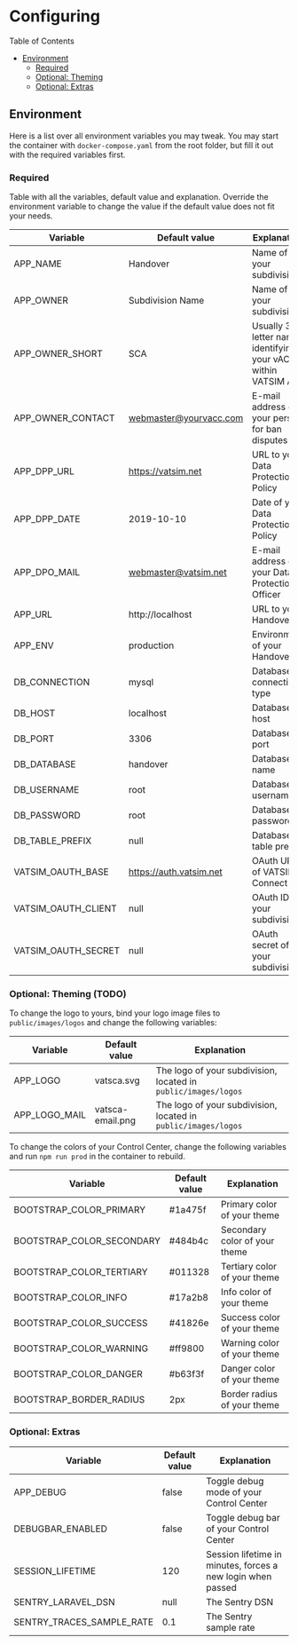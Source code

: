 # Configuring

Table of Contents
- [Environment](#environment)
  - [Required](#required)
  - [Optional: Theming](#optional-theming)
  - [Optional: Extras](#optional-extras)

## Environment

Here is a list over all environment variables you may tweak. You may start the container with `docker-compose.yaml` from the root folder, but fill it out with the required variables first.

### Required

Table with all the variables, default value and explanation. Override the environment variable to change the value if the default value does not fit your needs.

| Variable | Default value | Explanation |
| ------- | --- | --- |
| APP_NAME | Handover | Name of your subdivision |
| APP_OWNER | Subdivision Name | Name of your subdivision |
| APP_OWNER_SHORT | SCA | Usually 3 letter name identifying your vACC within VATSIM API |
| APP_OWNER_CONTACT | webmaster@yourvacc.com | E-mail address of your person for ban disputes |
| APP_DPP_URL | https://vatsim.net | URL to your Data Protection Policy |
| APP_DPP_DATE | 2019-10-10 | Date of your Data Protection Policy |
| APP_DPO_MAIL | webmaster@vatsim.net | E-mail address of your Data Protection Officer |
| APP_URL | http://localhost | URL to your Handover |
| APP_ENV | production | Environment of your Handover |
| DB_CONNECTION | mysql | Database connection type |
| DB_HOST | localhost | Database host |
| DB_PORT | 3306 | Database port |
| DB_DATABASE | handover | Database name |
| DB_USERNAME | root | Database username |
| DB_PASSWORD | root | Database password |
| DB_TABLE_PREFIX | null | Database table prefix |
| VATSIM_OAUTH_BASE | https://auth.vatsim.net | OAuth URL of VATSIM Connect |
| VATSIM_OAUTH_CLIENT | null | OAuth ID of your subdivision |
| VATSIM_OAUTH_SECRET | null | OAuth secret of your subdivision |


### Optional: Theming (TODO)

To change the logo to yours, bind your logo image files to `public/images/logos` and change the following variables:

| Variable | Default value | Explanation |
| ------- | --- | --- |
| APP_LOGO | vatsca.svg | The logo of your subdivision, located in `public/images/logos` |
| APP_LOGO_MAIL | vatsca-email.png | The logo of your subdivision, located in `public/images/logos` |

To change the colors of your Control Center, change the following variables and run `npm run prod` in the container to rebuild.

| Variable | Default value | Explanation |
| ------- | --- | --- |
| BOOTSTRAP_COLOR_PRIMARY | #1a475f | Primary color of your theme |
| BOOTSTRAP_COLOR_SECONDARY | #484b4c | Secondary color of your theme |
| BOOTSTRAP_COLOR_TERTIARY | #011328 | Tertiary color of your theme |
| BOOTSTRAP_COLOR_INFO | #17a2b8 | Info color of your theme |
| BOOTSTRAP_COLOR_SUCCESS | #41826e | Success color of your theme |
| BOOTSTRAP_COLOR_WARNING | #ff9800 | Warning color of your theme |
| BOOTSTRAP_COLOR_DANGER | #b63f3f | Danger color of your theme |
| BOOTSTRAP_BORDER_RADIUS | 2px | Border radius of your theme |


### Optional: Extras

| Variable | Default value | Explanation |
| ------- | --- | --- 
| APP_DEBUG | false | Toggle debug mode of your Control Center |
| DEBUGBAR_ENABLED | false | Toggle debug bar of your Control Center |
| SESSION_LIFETIME | 120 | Session lifetime in minutes, forces a new login when passed |
| SENTRY_LARAVEL_DSN | null | The Sentry DSN |
| SENTRY_TRACES_SAMPLE_RATE | 0.1 | The Sentry sample rate |
